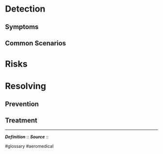 # Detection

## Symptoms

## Common Scenarios

# Risks

# Resolving
## Prevention

## Treatment

---

***Definition***    :: 
***Source***         :: 

#glossary #aeromedical